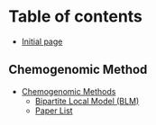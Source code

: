 # Table of contents

* [Initial page](README.md)

## Chemogenomic Method

* [Chemogenomic Methods](chemogenomic-method/chemogenomic-methods/README.md)
  * [Bipartite Local Model \(BLM\)](chemogenomic-method/chemogenomic-methods/bipartite-local-model-blm.md)
  * [Paper List](chemogenomic-method/chemogenomic-methods/paper-list.md)

